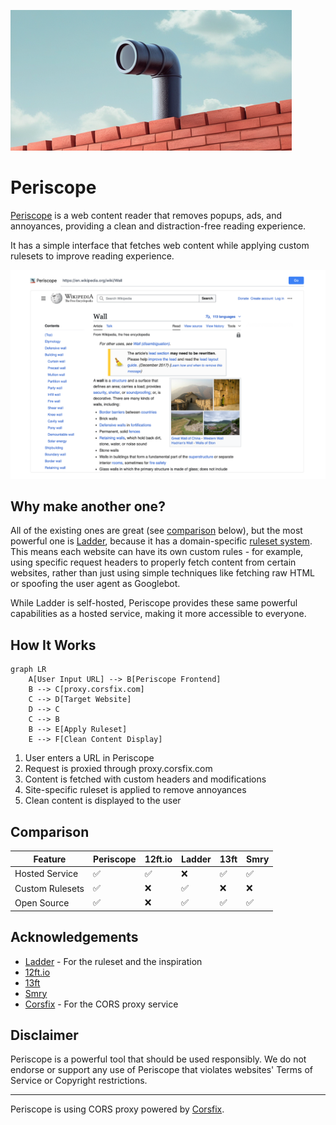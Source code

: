 ![Periscope Logo](/public/periscope-2x1.png)

# Periscope

[Periscope](https://periscope.corsfix.com/) is a web content reader that removes popups, ads, and annoyances, providing a clean and distraction-free reading experience.

It has a simple interface that fetches web content while applying custom rulesets to improve reading experience.

![UI](/docs/ui-wikipedia.png)

## Why make another one?

All of the existing ones are great (see [comparison](#comparison) below), but the most powerful one is [Ladder](https://github.com/everywall/ladder), because it has a domain-specific [ruleset system](https://github.com/everywall/ladder-rules). This means each website can have its own custom rules - for example, using specific request headers to properly fetch content from certain websites, rather than just using simple techniques like fetching raw HTML or spoofing the user agent as Googlebot.

While Ladder is self-hosted, Periscope provides these same powerful capabilities as a hosted service, making it more accessible to everyone.

## How It Works

```mermaid
graph LR
    A[User Input URL] --> B[Periscope Frontend]
    B --> C[proxy.corsfix.com]
    C --> D[Target Website]
    D --> C
    C --> B
    B --> E[Apply Ruleset]
    E --> F[Clean Content Display]
```

1. User enters a URL in Periscope
2. Request is proxied through proxy.corsfix.com
3. Content is fetched with custom headers and modifications
4. Site-specific ruleset is applied to remove annoyances
5. Clean content is displayed to the user

## Comparison

| Feature         | Periscope | 12ft.io | Ladder | 13ft | Smry |
| --------------- | --------- | ------- | ------ | ---- | ---- |
| Hosted Service  | ✅        | ✅      | ❌     | ✅   | ✅   |
| Custom Rulesets | ✅        | ❌      | ✅     | ❌   | ❌   |
| Open Source     | ✅        | ❌      | ✅     | ✅   | ✅   |

## Acknowledgements

- [Ladder](https://github.com/everywall/ladder) - For the ruleset and the inspiration
- [12ft.io](https://12ft.io)
- [13ft](https://github.com/wasi-master/13ft)
- [Smry](https://github.com/mrmps/SMRY)
- [Corsfix](https://corsfix.com) - For the CORS proxy service

## Disclaimer

Periscope is a powerful tool that should be used responsibly. We do not endorse or support any use of Periscope that violates websites' Terms of Service or Copyright restrictions.

---

Periscope is using CORS proxy powered by [Corsfix](https://corsfix.com).
